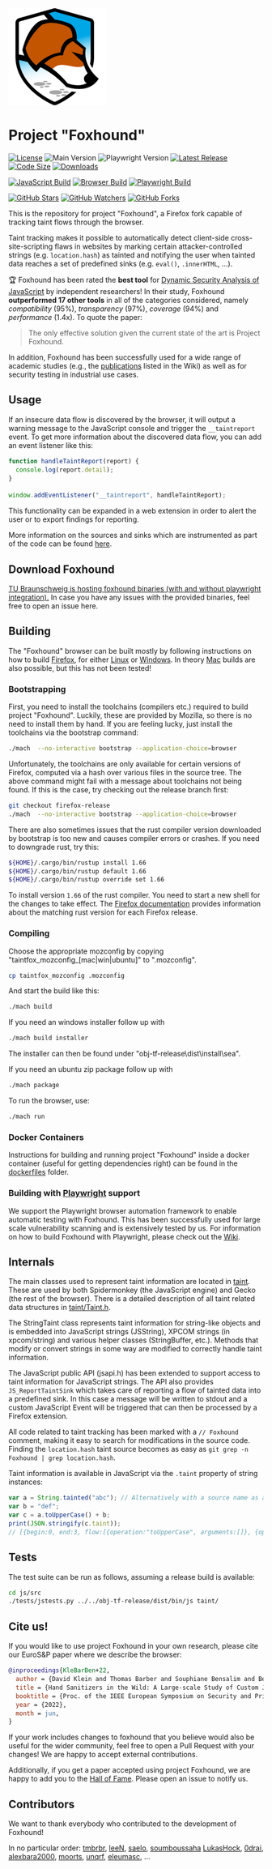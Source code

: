 ![Logo](browser/branding/foxhound/content/about-logo.png)

# Project "Foxhound"
[![License](https://img.shields.io/github/license/SAP/project-foxhound?label=License)](https://github.com/SAP/project-foxhound?tab=GPL-3.0-1-ov-file#readme)
![Main Version](https://img.shields.io/badge/dynamic/regex?url=https%3A%2F%2Fraw.githubusercontent.com%2FSAP%2Fproject-foxhound%2Frefs%2Fheads%2Fmain%2Fbrowser%2Fconfig%2Fversion.txt&search=(.*)&replace=v%241&label=Version)
![Playwright Version](https://img.shields.io/badge/dynamic/regex?url=https%3A%2F%2Fraw.githubusercontent.com%2FSAP%2Fproject-foxhound%2Frefs%2Fheads%2Fmain%2F.PLAYWRIGHT_VERSION&search=PLAYWRIGHT_VERSION%3D%22(.*%3F)%22&replace=%241&label=Playwright)
[![Latest Release](https://img.shields.io/github/v/release/sap/project-foxhound.svg?label=Latest%20Release)](https://github.com/SAP/project-foxhound/releases/latest)
[![Code Size](https://img.shields.io/github/languages/code-size/SAP/project-foxhound?label=Code%20Size)](https://github.com/SAP/project-foxhound/releases/latest)
[![Downloads](https://img.shields.io/github/downloads/sap/project-foxhound/total?label=Downloads)](https://github.com/SAP/project-foxhound/releases)

[![JavaScript Build](https://github.com/sap/project-foxhound/actions/workflows/main.yml/badge.svg)](https://github.com/sap/project-foxhound/actions/workflows/main.yml)
[![Browser Build](https://github.com/sap/project-foxhound/actions/workflows/browser.yml/badge.svg)](https://github.com/sap/project-foxhound/actions/workflows/browser.yml)
[![Playwright Build](https://github.com/sap/project-foxhound/actions/workflows/playwright.yml/badge.svg)](https://github.com/sap/project-foxhound/actions/workflows/playwright.yml)

[![GitHub Stars](https://img.shields.io/github/stars/sap/project-foxhound)](https://github.com/SAP/project-foxhound/stargazers)
[![GitHub Watchers](https://img.shields.io/github/watchers/sap/project-foxhound)](https://github.com/SAP/project-foxhound/forks)
[![GitHub Forks](https://img.shields.io/github/forks/sap/project-foxhound)](https://github.com/SAP/project-foxhound/watchers)

This is the repository for project "Foxhound", a Firefox fork capable of tracking taint flows through the browser.

Taint tracking makes it possible to automatically detect client-side cross-site-scripting flaws in websites by marking certain attacker-controlled strings (e.g. `location.hash`) as tainted and notifying the user when tainted data reaches a set of predefined sinks (e.g. `eval()`, `.innerHTML`, ...).

:trophy: Foxhound has been rated the **best tool** for [Dynamic Security Analysis of JavaScript](https://www.dais.unive.it/~calzavara/papers/www25.pdf) by independent researchers! In their study, Foxhound **outperformed 17 other tools** in all of the categories considered, namely *compatibility* (95%), *transparency* (97%), *coverage* (94%) and *performance* (1.4x). To quote the paper:

>
> The only effective solution given the current state of the art is Project Foxhound.
>

In addition, Foxhound has been successfully used for a wide range of academic studies (e.g., the [publications](https://github.com/SAP/project-foxhound/wiki/Publications) listed in the Wiki) as well as for security testing in industrial use cases.

## Usage

If an insecure data flow is discovered by the browser, it will output a warning message to the JavaScript console and trigger the `__taintreport` event.
To get more information about the discovered data flow, you can add an event listener like this:

```javascript
function handleTaintReport(report) {
  console.log(report.detail);
}

window.addEventListener("__taintreport", handleTaintReport);
```

This functionality can be expanded in a web extension in order to alert the user or to export findings for reporting.

More information on the sources and sinks which are instrumented as part of the code can be found [here](taint).

## Download Foxhound

[TU Braunschweig is hosting foxhound binaries (with and without playwright 
integration).](https://foxhound.ias.tu-bs.de/)
In case you have any issues with the provided binaries, feel free to open an issue here.

## Building
The "Foxhound" browser can be built mostly by following instructions on how to build [Firefox](https://firefox-source-docs.mozilla.org/setup/), for either [Linux](https://firefox-source-docs.mozilla.org/setup/linux_build.html) or [Windows](https://firefox-source-docs.mozilla.org/setup/windows_build.html). In theory [Mac](https://firefox-source-docs.mozilla.org/setup/macos_build.html) builds are also possible, but this has not been tested!

### Bootstrapping
First, you need to install the toolchains (compilers etc.) required to build project "Foxhound". Luckily, these are provided by Mozilla, so there is no need to install them by hand.
If you are feeling lucky, just install the toolchains via the bootstrap command:

```bash
./mach  --no-interactive bootstrap --application-choice=browser
```

Unfortunately, the toolchains are only available for certain versions of Firefox, computed via a hash over various files in the source tree.
The above command might fail with a message about toolchains not being found. If this is the case, try checking out the release branch first:

```bash
git checkout firefox-release
./mach  --no-interactive bootstrap --application-choice=browser
```

There are also sometimes issues that the rust compiler version downloaded by bootstrap is too new and causes compiler errors or crashes.
If you need to downgrade rust, try this:

```bash
${HOME}/.cargo/bin/rustup install 1.66
${HOME}/.cargo/bin/rustup default 1.66
${HOME}/.cargo/bin/rustup override set 1.66
```

To install version `1.66` of the rust compiler. You need to start a new shell for the changes to take effect.
The [Firefox documentation](https://firefox-source-docs.mozilla.org/writing-rust-code/update-policy.html#schedule) provides information about the matching rust version for each Firefox release.

### Compiling

Choose the appropriate mozconfig by copying "taintfox_mozconfig\_[mac|win|ubuntu]" to ".mozconfig".

```bash
cp taintfox_mozconfig .mozconfig
```

And start the build like this:

```bash
./mach build
```

If you need an windows installer follow up with
```bash
./mach build installer
```
The installer can then be found under "obj-tf-release\dist\install\sea\".

If you need an ubuntu zip package follow up with
```bash
./mach package
```
To run the browser, use:
```bash
./mach run
```

### Docker Containers
Instructions for building and running project "Foxhound" inside a docker container (useful for getting dependencies right) can be found in the [dockerfiles](dockerfiles) folder.

### Building with [Playwright](https://playwright.dev) support

We support the Playwright browser automation framework to enable automatic testing with Foxhound.
This has been successfully used for large scale vulnerability scanning and is extensively tested by us.
For information on how to build Foxhound with Playwright, please check out the [Wiki](https://github.com/SAP/project-foxhound/wiki/Building-Foxhound-(with-playwright-integration)).


## Internals

The main classes used to represent taint information are located in [taint](taint). These are used by both Spidermonkey (the JavaScript engine)
and Gecko (the rest of the browser). There is a detailed description of all taint related data structures in [taint/Taint.h](taint/Taint.h).

The StringTaint class represents taint information for string-like objects and is embedded into JavaScript strings (JSString), XPCOM strings
(in xpcom/string) and various helper classes (StringBuffer, etc.). Methods that modify or convert strings in some way are modified to
correctly handle taint information.

The JavaScript public API (jsapi.h) has been extended to support access to taint information for JavaScript strings. The API also provides
`JS_ReportTaintSink` which takes care of reporting a flow of tainted data into a predefined sink.
In this case a message will be written to stdout and a custom JavaScript Event will be triggered that can then be processed by a Firefox extension.

All code related to taint tracking has been marked with a `// Foxhound` comment, making it easy to search for modifications in the source code.
Finding the `location.hash` taint source becomes as easy as `git grep -n Foxhound | grep location.hash`.

Taint information is available in JavaScript via the `.taint` property of string instances:

```javaScript
var a = String.tainted("abc"); // Alternatively with a source name as a second parameter
var b = "def";
var c = a.toUpperCase() + b;
print(JSON.stringify(c.taint));
// [{begin:0, end:3, flow:[{operation:"toUpperCase", arguments:[]}, {operation:"Manual taint source", arguments:["abc"]}]}]
```

## Tests

The test suite can be run as follows, assuming a release build is available:

```bash
cd js/src
./tests/jstests.py ../../obj-tf-release/dist/bin/js taint/
```

## Cite us!

If you would like to use project Foxhound in your own research, please cite our EuroS&P paper where we describe the browser:

```bibtex
@inproceedings{KleBarBen+22,
  author = {David Klein and Thomas Barber and Souphiane Bensalim and Ben Stock and Martin Johns},
  title = {Hand Sanitizers in the Wild: A Large-scale Study of Custom JavaScript Sanitizer Functions},
  booktitle = {Proc. of the IEEE European Symposium on Security and Privacy},
  year = {2022},
  month = jun,
}
```

If your work includes changes to foxhound that you believe would also be useful for the wider community, feel free to open a Pull Request with your changes! We are happy to accept external contributions.

Additionally, if you get a paper accepted using project Foxhound, we are happy to add you to the [Hall of Fame](https://github.com/SAP/project-foxhound/wiki/Publications). Please open an issue to notify us.

## Contributors

We want to thank everybody who contributed to the development of Foxhound!

In no particular order: [tmbrbr](https://github.com/tmbrbr), [leeN](https://github.com/leeN), [saelo](https://github.com/saelo), [soumboussaha](https://github.com/soumboussaha) [LukasHock](https://github.com/LukasHock), [0drai](https://github.com/0drai), [alexbara2000](https://github.com/alexbara2000), [moorts](https://github.com/moorts), [unqrf](https://github.com/unqrf), [eleumasc](https://github.com/eleumasc), ...
